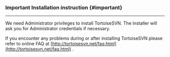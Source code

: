 ### Important Installation instruction {#important}

---

We need Administrator privileges to install TortoiseSVN. The installer will ask you for Administrator credentials if necessary.

If you encounter any problems during or after installing TortoiseSVN please refer to online FAQ at [http://tortoisesvn.net/faq.html](http://tortoisesvn.net/faq.html) .

